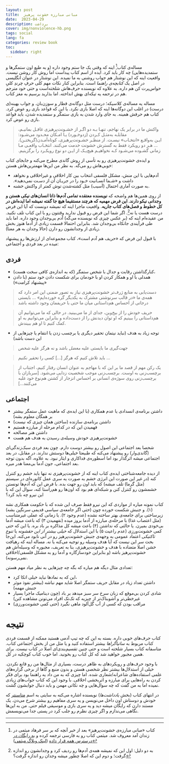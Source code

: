```yaml
---
layout: post
title:  مبانی مبارزه خشونت پرهیز 
date:  2023-04-29
description: برداشت
cover: img/nonviolence-hb.png
tags: social
lang: fa
categories: review book
toc:
  sidebar: right
---
```


مساله‌ی کتاب[^1] اینه که وقتی یک جا ستم وجود داره (و به طیع اون ستمگرها و ستمدیده‌هایی) چه کار باید کرد. ایده از اسم کتاب پیداست اما روش کار روشن نیست. واقعیت اینه که این نوشتار هم جواب روشنی به ما نمیده. این نوشتار در عنوان انگلیسی در اصل یک *کتابچه‌‌ی راهنما* است. بنابراین کنار نکات مهم کلی حرفِ چرندِ کلیِ حواس‌پرت کن هم داره. به علاوه که نویسنده حرف‌هاش شلخته‌است و حتی خود مترجم هم در ترحمه یه تیکه‌ای بهش انداخته. اما بذارید برسیم به مغز کتاب.

مساله یه مساله‌ی کلاسیکه؛ درست مثل دوگانه‌ی قطار و سوزن‌بان. و جواب بهینه(ی درست) در اغلب این دوگانه‌ها اینه که اصلا بازی نکرد. یا این که قواعد بازی رو عوض کرد. کتاب هم حرفش همینه. به جای وارد شدن به بازی ستمگر و ستمدیده شدن، باید قواعد بازی رو عوض کرد.

> ‫اگـر‬‫ از‬ ‫خشـونت‌پرهیزی‬ ‫غافـل‬ ‫بمانیـم‪،‬‬ واکنش ما در برابر یک نهاجم، تنهـا‬‫ بـه‬ ‫دو‬ ‫امـکان‬ ‫محـدود‬ ‫می‌شـود‪:‬‬ ‫مقابلـه‬ ‫به‌مثـل‬ ‫کـردن‬ ‫(زد‌و‌خـورد)‬ ‫یـا‬ کوتاه‌آمـدن‬‫(گریختـن)‪.‬‬ ‫از‬ ‫منظـ‬ر‬‫ خشـونت‌پرهیزی‪،‬‬ ‫ایـن‬ ‫به‌واقـع‬ «انتخـاب» نیسـت‪.‬‬ ‫... ‫هـر‬ ‫دو‬ ‫رویکرد‬ ‫فقط‬ ‫به‬ گسترش خشونت خدمت می‌کنند. ‫انتخـاب‬ ‫واقعـی ‬‫مـا‬ ‫زمانی‬ ‫گشـوده‬ ‫می‌شـود‬ ‫کـه‬‫ نخواهیـم‬ ‫هیچ‌یـک‬ ‫از‬ ‫ایـن‬ ‫دو‬ ‫نوع‬ ‫رویکـرد‬ ‫را‬ ‫برگزینیم‪.‬‬


و ایده‌ی خشونت‌پرهیزی رو به تأسی از روش گاندی مطرح می‌کنه و جابجای کتاب خوبی‌هاش رو می‌گه. به نظر من این‌ها مهمترین‌هاش هستن:

- آدم‌هایی با این منش، مشکل فلسفی‌ انتخاب بین کار اخلاقی و غیراخلاقی و نخواهد داشت و «‫شـما‬ ‫انسـانیت‬ ‫خـود‬ ‫را‬ ‫در‬ ‫جریـان‬‫ آن‬ ‫از‬ ‫دسـت‬ ‫نمی‌دهید».
- به صورت آماری احتمال (آسیب) مثل کشته‌شدن توش کمتر از واکنش خشنه.


از روی همین‌ها هم واضحه که **نویسنده معتقده تمامی آدم‌ها ذاتا انسان‌های نیکی هستن و وجدانی نیکو دارند. این فرض مهمیه که هرچند مستقیما هیچ جا گفته نمیشه اما ایده‌اش در کل خطوط و فصل‌های کتاب جاریه**. واقعیت ماجرا اینه که نمیشه دونست که آیا این فرض درست هست یا نه[^2]. اگر شما این فرض رو قبول ندارید وقتتون رو با این کتاب تلف نکنید. من عقیده‌ام اینه که (بر عکس چیزی که نویسنده می‌گه) آدم بی‌وجدان وجود داره. اما باید طی فرآیندی جانکاه بی‌وجدان شد. بنابراین احتمالا قسمت زیادی از آدما هنوز بخش زیادی از وجدانشون رو دارن (حالا وجدان به هر معنا).


با قبول این فرض که «حریف هم آدم است»، کتاب مجموعه‌ای از ارزش‌ها رو پیشنهاد میده در بعد فردی و اجتماعی:

## فردی

- کنارگذاشتن رقابت و جدال با شخص ستمگر (که به اندازه‌ی کافی سخت هست)،
- همدلی با او و همکار کردن او با خودمان برای شکست دادن خود ستم (با دادن «پیشنهاد کرامت»)

> دست‌یابی به منابع ژرف‌تر خشونت‌پرهیزی نیاز به تصور ضمنی این امر دارد که همه‌ی ما «در قالب سرنوشتی مشترک به یکدیگر گره خورده‌ایم» ... بایستی درجاتی از احساس هم‌داستانی میان ما حتی با حریفمان وجود داشته باشد

> حریف خودش را از بیخ‌وبن، جدای از ما می‌بینید. در حالی که ما می‌توانیم آن هم‌داستانی را ببینیم که او توان دیدنش را از دست‌داده و بنابراین می‌توانیم به او کمک کنیم تا او هم ببیندش.

- توجه زیاد به هدف (نباید نیتمان تحقیر دیگری یا برچسب زدن یا انتقام یا چیزهایی از این دست باشد)

> جهت‌گیری ما بایستی علیه *معضل* باشد و نه هرگز علیه *شخص*

> باید تلاش کنیم که هرگز [...] کسی را تحقیر نکنیم ...

> ‫یک رکن مهم از قصد ما بر این که با مهاجم به عنوان انسان رفتار کنیم، اجتناب‬ ‫از‬ ‫برچسب‌زنی به اوست. برچسب‌زنی‬ موجب شخصیت زدایی می‌شود. [سربازان با برچسب‌زنی روی سوژه‌ی انسانی بر احساس انزجار از کشتن هم‌نوع خود غلبه می‌کنند...]


## اجتماعی

- داشتن برنامه‌ی انسدادی یا عدم همکاری (با این ایده‌ی که ماهیت عمل ستمگر بیشتر بر همگان معلوم بشه) 
- داشتن برنامه‌ی سازنده (ساختن همان چیزی که نیست)
- فهمیدن این که در کدام مرحله از مبارزه هستیم
- داشتن هنر مصالحه
- خشونت‌پرهیزی خودش وسیله‌ی رسیدن به هدف هم هست 


شحصا بعد اجتماعی این اصول رو بیشتر دوست دارم. چون بعد فردی سبک‌زندگی‌ای (گاندی‌وار) رو پیشنهاد می‌کنه که طبیعتا خیلی‌ها دوستش ندارند. در مقابل، در بعد اجتماعی میشه اثرگذار بود اما اسطوره‌ی فداکاری و ایثار نبود. به علاوه، اگه بدون توجه بعد اجتماعی، جون آدما بی‌معنا هدر میره.

از دیده جامعه‌شناختی ایده‌ی کتاب اینه که از خشونت‌پرهیزی نه تنها باید خشم رو کنترل کنه (در غیر این صورت این انرژی خشم به صورت یه سری عمل کاتوره‌ای در سیستم (مثل گرما) تلف میشه) که باید اون رو جهت بده. با فرض این که آدم‌ها تونستن خشمشون رو کنترل کنن و شبکه‌ای هم بود که اون‌ها رو هم‌راستا کنه، سوال این که با این نیرو چه باید کرد؟

کتاب نمونه میاره از مواردی که این نیرو فقط صرف این شده که با حکومت همکاری نشه (۱). و جنبش شکست خورده چون (حتی اگر جامعه‌ی سیاسی قدیمی سرنگپن بشه) زیرساختی برای جامعه‌ی بهتر ساخته نشده (عدم وجود ۲). یا زمانی که عملی غیرمتناسب (مثل اعتصاب غذا) با مرحله‌ی مبارزه از آدما بروز میده (نفهمیدن ۳) که باعث میشه آدما بی‌خودی بمیرن. یا حالتی که نداشتن (۴) باعث میشه کل مذاکره بر باد بره. یا این که حتی کمی خشونت‌ورزی (عدم راعیت ۵) با این استدلال که *خیلی بیشتر از این حقشونه* یا *تنوع تاکتیکی* اعتماد عمومی به وجهه‌ی جنبش خشونت‌پرهیز رو در آنی نابود می‌کنه. این‌جا بحث سر این نیست که آیا هدف وسیله رو توجیه می‌کنه یا نه. مساله اینه که رهیافت خشن اصلا متضاده با هدف و خشونت‌پرهیزی، بنا به تعریف، مجبوره که وسیله‌اش هم خشونت‌پرهیز باشه (و بنابراین خودسازگاره و آدما رو به مشکل فلسفی/اخلاقی نمی‌رسونه).  

 
تعدادی مثال دیگه هم میاره که بگه چه چیزهایی به نظر میاد مهم هستن:

- این که به نمادها نباید خیلی اتکا کرد،
- داشتن تعداد زیاد در مقابل حریف ستمگر اصلا شاید مهم نباشه (بیشتر نفوذ موثر جنبش مهمه)
- شادی کردن بی‌موقع که زبان سرخ سر سبز میدهد بر باد (چون دینامیک ماجرا بسیار غیرخطی‌تر و آشوبناک‌تر از چیزیه که تک‌تک افراد می‌تونن مشاهده کنن)
- مراقب بودن که کسی از آب گل‌آلود ماهی نگیرد (حتی کمی خشونت‌ورزی)


# نتیجه
کتاب حرف‌های خوبی داره. بسته به این که چه تیپ آدمی هستید ممکنه از قسمت فردی کتاب مربوط به *ساتیاگراها* بیشتر استفاده کنید و یا مثل من از بخش اجتماعی کتاب. متاسفانه کتاب بسیار شلخته است و حتی چنین تقسیم‌بندی‌ای اصلا در کتاب نیست. برای همین مجبور خواهید شد که کل کتاب رو بخونید. اما خوب کتاب کوچکیه در کل.


با وجود حرف‌های و رویکردهای به ظاهر درست، بسیاری از مثال‌ها من رو قانع نکردن. خیلی از استدلال‌ها بیشتر نظر شخصی هستن و بدون منبع و گاها از برخی گزاره‌های علمی استفاده‌های شاعرانه/شعاری شده. اما چیزی که به من داد یه راهنما بود برای فکر کردن به راه‌هایی برای مبارزه و اثربخشی اخلاقی. با وجود این که کتاب جواب‌های زیادی نمیده اما به من گفت که چه سوال‌هایی و چه نکاتی مهمن و باید دنبال جوابشون گشت.

در انتهای کتاب (بخش *یادداشت‌ها*) نویسنده اشاره می‌کنه به سایتی به اسم [متاسنتر](https://www.mettacenter.org/) که خودش و دوستاش اون داخل می‌نویسن و یه سری مفاهیم رو بیشتر شرخ می‌دن. یک مستند دارن که رایگان میشه دید و یه سری بازی و موسیقی فیلم حتی. من به این‌ها نگاهی می‌ندازم و اگر چیزی نظرم رو جلب کرد در پستی جدا می‌نویسمش.



-----

[^1]: کتاب «مبانی مبارزه‌ی خشونت‌پرهیز» بعد از خبر آنچه که بر سر فرهاد میثمی در زندان آمد معروف شد. میثمی کتاب رو به فارسی ترجمه کرده و [به رایگان در درسترس همه قرار داده](https://www.aasoo.org/fa/books/4053) ([لینک وبلاگ میثمی](https://farhadmeysamiwritings.blogspot.com/2022/10/blog-post.html))



[^2]: به دو دلیل: اول این که نمیشه همه‌ی آدم‌ها رو ردیف کرد و وجدانشون رو اندازه گرفت؛ و دوم این که اصلا چطور میشه وجدان رو اندازه گرفت؟


